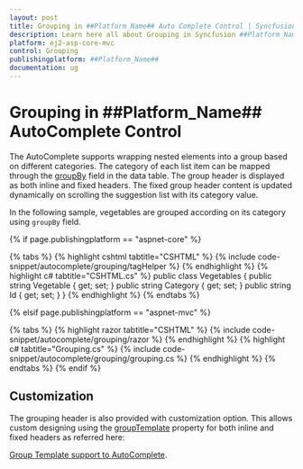 ```yaml
---
layout: post
title: Grouping in ##Platform_Name## Auto Complete Control | Syncfusion 
description: Learn here all about Grouping in Syncfusion ##Platform_Name## Auto Complete control of Syncfusion Essential JS 2 and more.
platform: ej2-asp-core-mvc
control: Grouping
publishingplatform: ##Platform_Name##
documentation: ug
---
```



# Grouping in ##Platform_Name## AutoComplete Control

The AutoComplete supports wrapping nested elements into a group based on different categories. The category of each list item can be mapped through the [groupBy](https://help.syncfusion.com/cr/cref_files/aspnetcore-js2/Syncfusion.EJ2~Syncfusion.EJ2.DropDowns.AutoCompleteFieldSettings~GroupBy.html) field in the data table. The group header is displayed as both inline and fixed headers. The fixed group header content is updated dynamically on scrolling the suggestion list with its category value.

In the following sample, vegetables are grouped according on its category using `groupBy` field.

{% if page.publishingplatform == "aspnet-core" %}

{% tabs %}
{% highlight cshtml tabtitle="CSHTML" %}
{% include code-snippet/autocomplete/grouping/tagHelper %}
{% endhighlight %}
{% highlight c# tabtitle="CSHTML.cs" %}
public class Vegetables
{
    public string Vegetable { get; set; }
    public string Category { get; set; }
    public string Id { get; set; }
}
{% endhighlight %}
{% endtabs %}

{% elsif page.publishingplatform == "aspnet-mvc" %}

{% tabs %}
{% highlight razor tabtitle="CSHTML" %}
{% include code-snippet/autocomplete/grouping/razor %}
{% endhighlight %}
{% highlight c# tabtitle="Grouping.cs" %}
{% include code-snippet/autocomplete/grouping/grouping.cs %}
{% endhighlight %}
{% endtabs %}
{% endif %}



## Customization

The grouping header is also provided with customization option. This allows custom designing using the [groupTemplate](https://help.syncfusion.com/cr/cref_files/aspnetcore-js2/Syncfusion.EJ2~Syncfusion.EJ2.DropDowns.AutoCompleteBuilder~GroupTemplate.html) property for both inline and fixed headers as referred here:

[Group Template support to AutoComplete](./templates).